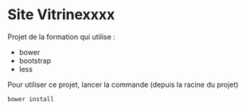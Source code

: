 Site Vitrinexxxx
============

Projet de la formation qui utilise : 
* bower
* bootstrap
* less

Pour utiliser ce projet, lancer la commande  (depuis la racine du projet) 
  
    bower install
